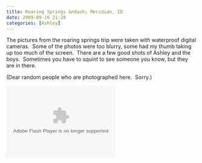 ```yaml
---
title: Roaring Springs &ndash; Meridian, ID
date: 2009-09-16 21:28
categories: [Ashley]
---
```

<p>The pictures from the roaring springs trip were taken with waterproof digital cameras.  Some of the photos were too blurry, some had my thumb taking up too much of the screen.  There are a few good shots of Ashley and the boys.  Sometimes you have to squint to see someone you know, but they are in there.</p>  <p>(Dear random people who are photographed here.  Sorry.)</p>  <p><embed type="application/x-shockwave-flash" src="http://picasaweb.google.com/s/c/bin/slideshow.swf" width="288" height="192" flashvars="host=picasaweb.google.com&amp;hl=en_US&amp;feat=flashalbum&amp;RGB=0x000000&amp;feed=http%3A%2F%2Fpicasaweb.google.com%2Fdata%2Ffeed%2Fapi%2Fuser%2Fwyseguys%2Falbumid%2F5399357058392662289%3Falt%3Drss%26kind%3Dphoto%26authkey%3DGv1sRgCIq9zYzw7u6xzgE%26hl%3Den_US" pluginspage="http://www.macromedia.com/go/getflashplayer" /></p>

